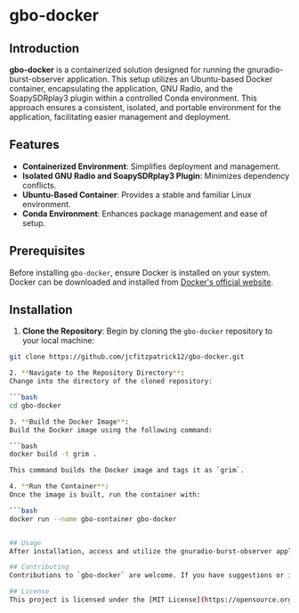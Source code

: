 # gbo-docker

## Introduction
**gbo-docker** is a containerized solution designed for running the gnuradio-burst-observer application. This setup utilizes an Ubuntu-based Docker container, encapsulating the application, GNU Radio, and the SoapySDRplay3 plugin within a controlled Conda environment. This approach ensures a consistent, isolated, and portable environment for the application, facilitating easier management and deployment.

## Features
- **Containerized Environment**: Simplifies deployment and management.
- **Isolated GNU Radio and SoapySDRplay3 Plugin**: Minimizes dependency conflicts.
- **Ubuntu-Based Container**: Provides a stable and familiar Linux environment.
- **Conda Environment**: Enhances package management and ease of setup.

## Prerequisites
Before installing `gbo-docker`, ensure Docker is installed on your system. Docker can be downloaded and installed from [Docker's official website](https://docs.docker.com/get-docker/).

## Installation

1. **Clone the Repository**:
   Begin by cloning the `gbo-docker` repository to your local machine:
```bash
git clone https://github.com/jcfitzpatrick12/gbo-docker.git

2. **Navigate to the Repository Directory**:
Change into the directory of the cloned repository:

```bash
cd gbo-docker

3. **Build the Docker Image**:
Build the Docker image using the following command:

```bash
docker build -t grim .

This command builds the Docker image and tags it as `grim`.

4. **Run the Container**:
Once the image is built, run the container with:

```bash
docker run --name gbo-container gbo-docker


## Usage
After installation, access and utilize the gnuradio-burst-observer application within the Docker container.

## Contributing
Contributions to `gbo-docker` are welcome. If you have suggestions or improvements, please open an issue or submit a pull request on the GitHub repository.

## License
This project is licensed under the [MIT License](https://opensource.org/licenses/MIT) - see the [LICENSE](LICENSE) file for details.
